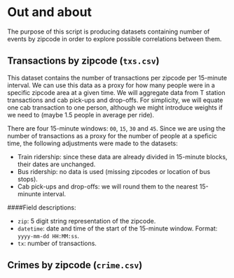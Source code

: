 # Out and about
The purpose of this script is producing datasets containing number of events by zipcode in order to explore possible correlations between them.

## Transactions by zipcode (`txs.csv`)
This dataset contains the number of transactions per zipcode per 15-minute interval. We can use this data as a proxy for how many people were in a specific zipcode area at a given time. We will aggregate data from T station transactions and cab pick-ups and drop-offs. For simplicity, we will equate one cab transaction to one person, although we might introduce weights if we need to (maybe 1.5 people in average per ride).

There are four 15-minute windows: `00`, `15`, `30` and `45`. Since we are using the number of transactions as a proxy for the number of people at a speficic time, the following adjustments were made to the datasets:

* Train ridership: since these data are already divided in 15-minute blocks, their dates are unchanged.
* Bus ridership: no data is used (missing zipcodes or location of bus stops).
* Cab pick-ups and drop-offs: we will round them to the nearest 15-minunte interval.

####Field descriptions:

* `zip`: 5 digit string representation of the zipcode.
* `datetime`: date and time of the start of the 15-minute window. Format: `yyyy-mm-dd HH:MM:ss`.
* `tx`: number of transactions.

## Crimes by zipcode (`crime.csv`)
